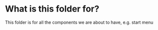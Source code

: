 # What is this folder for?

This folder is for all the components we are about to have, e.g. start menu
